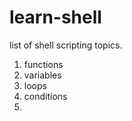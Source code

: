 # learn-shell 

list of shell scripting topics.

1. functions
2. variables
3. loops
4. conditions
5. 


